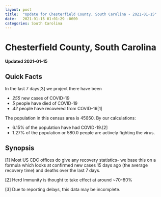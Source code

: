 ```yaml
---
layout: post
title:  "Update for Chesterfield County, South Carolina - 2021-01-15"
date:   2021-01-15 01:01:29 -0600
categories: South Carolina
---
```


# Chesterfield County, South Carolina
#### Updated 2021-01-15

## Quick Facts

In the last 7 days[3] we project there have been
- *255* new cases of COVID-19
- *5* people have died of COVID-19
- *42* people have recovered from COVID-19[1]

The population in this census area is 45650. By our calculations:
- 6.15% of the population have had COVID-19.[2]
- 1.27% of the population or 580.0 people are actively fighting the virus.

## Synopsis




[1] Most US CDC offices do give any recovery statistics- we base this on a formula which looks at confirmed new cases
15 days ago (the average recovery time) and deaths over the last 7 days.

[2] Herd Immunity is thought to take effect at around ~70-80%

[3] Due to reporting delays, this data may be incomplete.
 
    